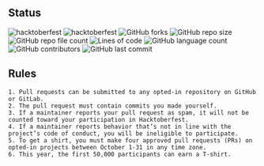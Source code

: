 ## Status
![hacktoberfest](https://img.shields.io/badge/DevOps-Community-red)
![hacktoberfest](https://img.shields.io/badge/Hacktoberfest-2021-red)
![GitHub forks](https://img.shields.io/github/forks/DevOps-Malayalam/DevOps-Community?label=Fork&style=flat-square)
![GitHub repo size](https://img.shields.io/github/repo-size/DevOps-Malayalam/DevOps-Community?style=flat-square)
![GitHub repo file count](https://img.shields.io/github/directory-file-count/DevOps-Malayalam/DevOps-Community?style=flat-square)
![Lines of code](https://img.shields.io/tokei/lines/github/DevOps-Malayalam/DevOps-Community?style=flat-square)
![GitHub language count](https://img.shields.io/github/languages/count/DevOps-Malayalam/DevOps-Community?style=flat-square)
![GitHub contributors](https://img.shields.io/github/contributors/DevOps-Malayalam/DevOps-Community?style=flat-square)
![GitHub last commit](https://img.shields.io/github/last-commit/DevOps-Malayalam/DevOps-Community?style=flat-square)
## Rules

    1. Pull requests can be submitted to any opted-in repository on GitHub or GitLab.
    2. The pull request must contain commits you made yourself.
    3. If a maintainer reports your pull request as spam, it will not be counted toward your participation in Hacktoberfest.
    4. If a maintainer reports behavior that’s not in line with the project’s code of conduct, you will be ineligible to participate.
    5. To get a shirt, you must make four approved pull requests (PRs) on opted-in projects between October 1-31 in any time zone.
    6. This year, the first 50,000 participants can earn a T-shirt. 